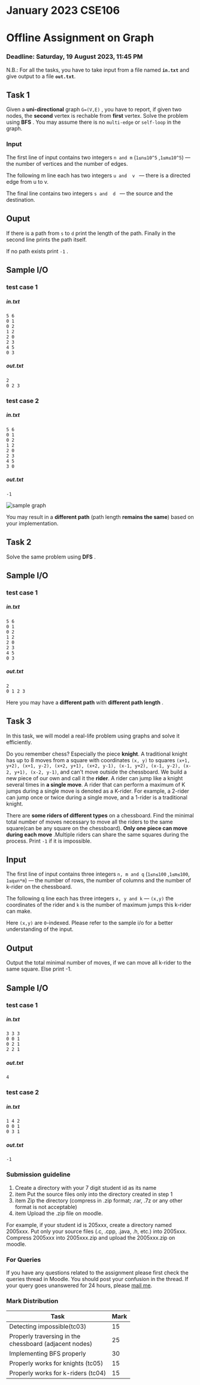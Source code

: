 # January 2023 CSE106 
# Offline Assignment on Graph
### Deadline: Saturday, 19 August 2023, 11:45 PM
N.B.: For all the tasks, you have to take input from a file named **`in.txt`** and give output to a file **`out.txt`**.
## Task 1
Given a **uni-directional** graph ```G=(V,E)``` , you have to report, if given two nodes, the **second** vertex is rechable from **first** vertex. Solve the  problem using **BFS** . You may assume there is no `multi-edge` or `self-loop` in the graph. 

### Input 
The first line of input contains two integers `n and m`  (`1≤n≤10^5` ,`1≤m≤10^5`) — the number of vertices and the number of edges. 

The following m line each has two integers `u and  v ` —  there is a directed edge from u to v.

The final line contains two integers  `s and  d ` —  the source and the destination. 

## Ouput 
If there is a path from `s` to `d` print the length of the path. Finally in the second line prints the path itself. 

If no path exists print `-1` . 
<div style="page-break-after: always;"></div>



## Sample I/O
### test case 1
##### **in.txt**
```
5 6
0 1
0 2
1 2
2 0
2 3
4 5
0 3
```

##### **out.txt**
```
2
0 2 3
```


### test case 2
##### **in.txt**
```
5 6
0 1
0 2
1 2
2 0
2 3
4 5
3 0
```

##### **out.txt**
```
-1
```

![sample graph](https://i.ibb.co/2S9776L/graph-1.png)

You may result in a **different path** (path length **remains the same**) based on your implementation. 


<div style="page-break-after: always;"></div>

## Task 2

Solve the same problem using **DFS** . 

## Sample I/O
### test case 1
##### **in.txt**
```
5 6
0 1
0 2
1 2
2 0
2 3
4 5
0 3
```
##### **out.txt**
```
2
0 1 2 3
```
Here you may have a **different path** with **different path length** . 

<div style="page-break-after: always;"></div>


## Task 3
In this task, we will model a real-life problem  using graphs and solve it efficiently. 

Do you remember chess? Especially the piece **knight**. A traditional knight has up to 8 moves from a square with coordinates `(x, y)` to squares `(x+1, y+2), (x+1, y-2), (x+2, y+1), (x+2, y-1), (x-1, y+2), (x-1, y-2), (x-2, y+1), (x-2, y-1)`, and can't move outside the chessboard. We build a new piece of our own and call it the **rider**. A rider can jump like a knight several times in **a single move**. A rider that can perform a maximum of K jumps during a single move is denoted as a K-rider. For example, a 2-rider can jump once or twice during a single move, and a 1-rider is a traditional knight.

There are **some riders of different types** on a chessboard. Find the minimal total number of moves necessary to move all the riders to the same square(can be any square on the chessboard). **Only one piece can move during each move** .Multiple riders can share the same squares during the process. Print `-1` if it is impossible.



## Input
The first line of input contains three integers `n, m and q`  (`1≤n≤100` ,`1≤m≤100`, `1≤q≤n*m`) — the number of rows, the number of columns and the number of k-rider on the chessboard.

The following q line each has three integers `x, y and k` — `(x,y)` the coordinates of the rider and `k` is the number of maximum jumps this k-rider can make. 

Here `(x,y)` are `0`-indexed. Please refer to the sample i/o for a better understanding of the input. 


## Output
Output the total minimal number of moves, if we can move all k-rider to the same square. Else print -1.  

<div style="page-break-after: always;"></div>

## Sample I/O
### test case 1
##### **in.txt**
```
3 3 3
0 0 1
0 2 1
2 2 1
```

##### **out.txt**
```
4
```

### test case 2
##### **in.txt**
```
1 4 2
0 0 1
0 3 1
```

##### **out.txt**
```
-1
```

### Submission guideline
1. Create a directory with your 7 digit student id as its name
2. item Put the source files only into the directory created in step 1
3. item Zip the directory (compress in .zip format; .rar, .7z or any other format is not acceptable)
4. item Upload the .zip file on moodle.

For example, if your student id is 205xxx, create a directory named 2005xxx. Put only your
source files (.c, .cpp, .java, .h, etc.) into 2005xxx. Compress 2005xxx into 2005xxx.zip and
upload the 2005xxx.zip on moodle.

### For Queries
If you have any questions related to the assignment please first check the queries thread in Moodle. You should post your confusion in the thread. If your query goes unanswered for 24 hours, please [mail me](vdrkowshic@gmail.com).

<div style="page-break-after: always;"></div>

### Mark Distribution

| Task              | Mark                 |
|-------------------|----------------------|
| Detecting impossible(tc03) | 15                 |
| Properly traversing in the <br> chessboard (adjacent nodes)  | 25 | 
| Implementing BFS properly |        30 | 
| Properly works for knights (tc05)      | 15        | 
| Properly works for k-riders (tc04)     | 15        |



